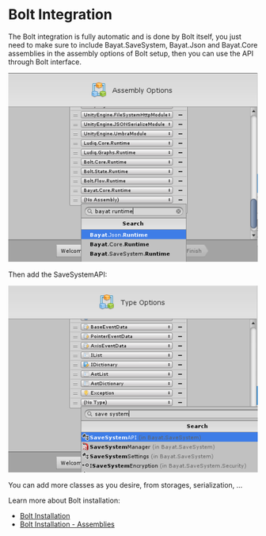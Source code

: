 # Bolt Integration

The Bolt integration is fully automatic and is done by Bolt itself, you just need to make sure to include Bayat.SaveSystem, Bayat.Json and Bayat.Core assemblies in the assembly options of Bolt setup, then you can use the API through Bolt interface.

![Bolt Assembly Options](../../images/bolt-assembly-options.png)

Then add the SaveSystemAPI:

![Bolt Assembly Options](../../images/bolt-type-options.png)

You can add more classes as you desire, from storages, serialization, ... 

Learn more about Bolt installation:

- [Bolt Installation](https://ludiq.io/bolt/manual/introduction/installation)
- [Bolt Installation - Assemblies](https://ludiq.io/bolt/manual/introduction/installation#assemblies)